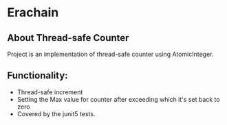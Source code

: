 # Erachain

## About Thread-safe Counter
Project is an implementation of thread-safe counter using AtomicInteger. 

## Functionality:
* Thread-safe increment
* Setting the Max value for counter after exceeding which it's set back to zero
* Covered by the junit5 tests.
